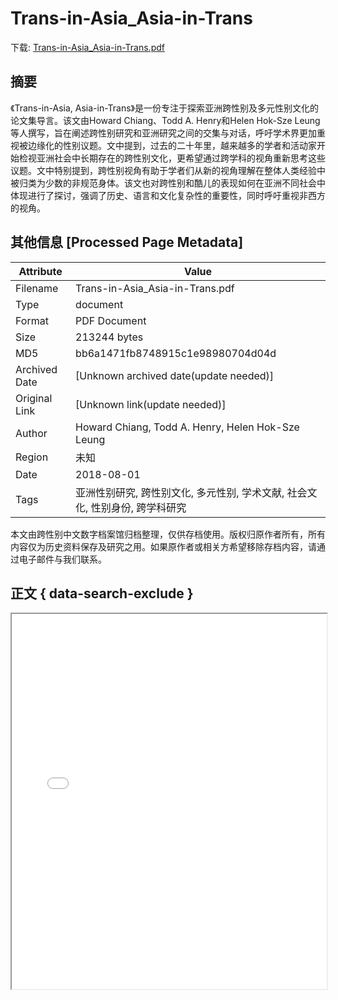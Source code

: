 # Trans-in-Asia_Asia-in-Trans

<!-- tcd_download_link -->
下载: [Trans-in-Asia_Asia-in-Trans.pdf](Trans-in-Asia_Asia-in-Trans.pdf)
<!-- tcd_download_link_end -->

## 摘要

<!-- tcd_abstract -->
《Trans-in-Asia, Asia-in-Trans》是一份专注于探索亚洲跨性别及多元性别文化的论文集导言。该文由Howard Chiang、Todd A. Henry和Helen Hok-Sze Leung等人撰写，旨在阐述跨性别研究和亚洲研究之间的交集与对话，呼吁学术界更加重视被边缘化的性别议题。文中提到，过去的二十年里，越来越多的学者和活动家开始检视亚洲社会中长期存在的跨性别文化，更希望通过跨学科的视角重新思考这些议题。文中特别提到，跨性别视角有助于学者们从新的视角理解在整体人类经验中被归类为少数的非规范身体。该文也对跨性别和酷儿的表现如何在亚洲不同社会中体现进行了探讨，强调了历史、语言和文化复杂性的重要性，同时呼吁重视非西方的视角。

<!-- tcd_abstract_end -->

## 其他信息 [Processed Page Metadata]

| Attribute       | Value                                  |
|-----------------|----------------------------------------|
| Filename        | Trans-in-Asia_Asia-in-Trans.pdf                             |
| Type            | document                                 |
| Format          | PDF Document                               |
| Size            | 213244 bytes                           |
| MD5             | bb6a1471fb8748915c1e98980704d04d                                  |
| Archived Date   | [Unknown archived date(update needed)]                             |
| Original Link   | [Unknown link(update needed)]                         |
| Author          | Howard Chiang, Todd A. Henry, Helen Hok-Sze Leung                               |
| Region          | 未知                               |
| Date            | 2018-08-01                                 |
| Tags            | 亚洲性别研究, 跨性别文化, 多元性别, 学术文献, 社会文化, 性别身份, 跨学科研究                                 |

本文由跨性别中文数字档案馆归档整理，仅供存档使用。版权归原作者所有，所有内容仅为历史资料保存及研究之用。如果原作者或相关方希望移除存档内容，请通过电子邮件与我们联系。

## 正文 { data-search-exclude }

<!-- tcd_main_text -->
<iframe src="../Trans-in-Asia_Asia-in-Trans.pdf" width="100%" height="600px">
    <p>无法显示PDF，请下载查看。</p>
</iframe>
<!-- tcd_main_text_end -->

